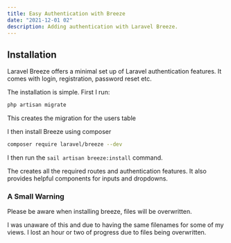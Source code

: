 ```yaml
---
title: Easy Authentication with Breeze
date: "2021-12-01 02"
description: Adding authentication with Laravel Breeze.
---
```


## Installation

Laravel Breeze offers a minimal set up of Laravel authentication features. It comes with login, registration, password reset etc.

The installation is simple. First I run:

```bash
php artisan migrate
```

This creates the migration for the users table

I then install Breeze using composer

```bash
composer require laravel/breeze --dev
```

I then run the `sail artisan breeze:install` command.

The creates all the required routes and authentication features. It also provides helpful components for inputs and dropdowns.


### A Small Warning

Please be aware when installing breeze, files will be overwritten. 

I was unaware of this and due to having the same filenames for some of my views. I lost an hour or two of progress due to files being overwritten.

